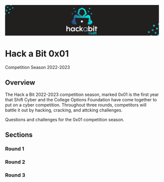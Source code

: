 <img src=".rsrc/banner.png">

# Hack a Bit 0x01
Competition Season 2022-2023

## Overview
The Hack a Bit 2022-2023 competition season, marked 0x01 is the first year that Shift Cyber and the College Options Foundation have come together to put on a cyber competition. Throughout three rounds, competitors will battle it out by hacking, cracking, and attcking challenges.


Questions and challenges for the 0x01 competition season.

## Sections
### Round 1


### Round 2


### Round 3